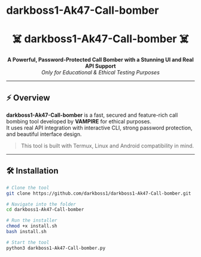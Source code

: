 # darkboss1-Ak47-Call-bomber
<h1 align="center">
  ☠️ darkboss1-Ak47-Call-bomber ☠️
</h1>

<p align="center">
  <b>A Powerful, Password-Protected Call Bomber with a Stunning UI and Real API Support</b><br>
  <i>Only for Educational & Ethical Testing Purposes</i>
</p>

---

## ⚡ Overview

**darkboss1-Ak47-Call-bomber** is a fast, secured and feature-rich call bombing tool developed by <b>VAMPIRE</b> for ethical purposes.  
It uses real API integration with interactive CLI, strong password protection, and beautiful interface design.

> This tool is built with Termux, Linux and Android compatibility in mind.

---
## 🛠️ Installation

```bash
# Clone the tool
git clone https://github.com/darkboss1/darkboss1-Ak47-Call-bomber.git

# Navigate into the folder
cd darkboss1-Ak47-Call-bomber

# Run the installer
chmod +x install.sh
bash install.sh

# Start the tool
python3 darkboss1-Ak47-Call-bomber.py
